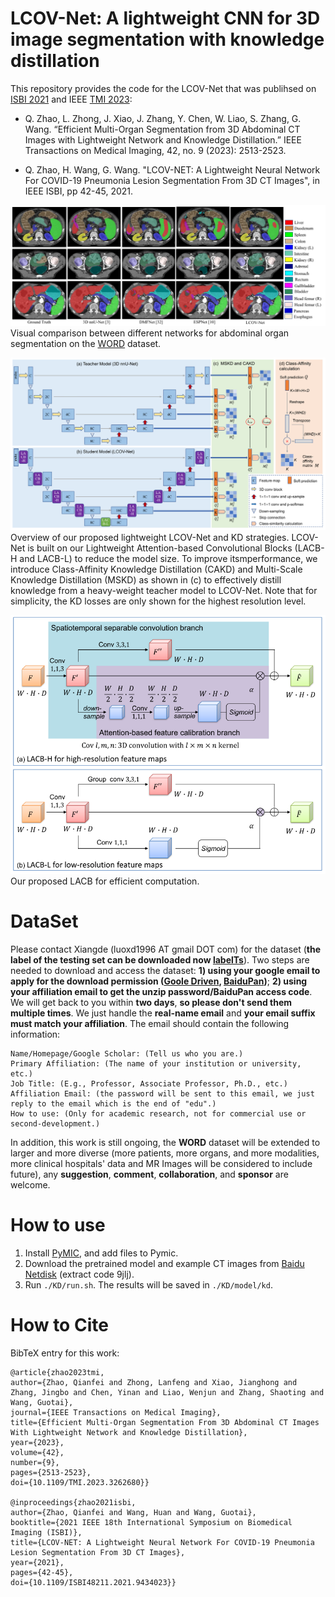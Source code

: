 # LCOV-Net: A lightweight CNN for 3D image segmentation with knowledge distillation
[tmi_link]:https://ieeexplore.ieee.org/document/10083150
[isbi_link]:https://ieeexplore.ieee.org/abstract/document/9434023
[word_link]:https://www.sciencedirect.com/science/article/abs/pii/S1361841522002705
[pymic_link]:https://github.com/HiLab-git/PyMIC
[pymic_example]:https://github.com/HiLab-git/PyMIC_examples
[baidu_link]:https://pan.baidu.com/s/1HwD1iqHorgXfYXnrChdzIg

This repository provides the code for the LCOV-Net that was publihsed on [ISBI 2021][isbi_link] and IEEE [TMI 2023][tmi_link]:

* Q. Zhao, L. Zhong, J. Xiao, J. Zhang, Y. Chen, W. Liao, S. Zhang, G. Wang. “Efficient Multi-Organ Segmentation from 3D Abdominal CT Images with Lightweight Network and Knowledge Distillation.” IEEE Transactions on Medical Imaging, 42, no. 9  (2023): 2513-2523.

* Q. Zhao, H. Wang, G. Wang. "LCOV-NET: A Lightweight Neural Network For COVID-19 Pneumonia Lesion Segmentation From 3D CT Images", in IEEE ISBI, pp 42-45, 2021.


![result](./pic/result.png)
Visual comparison between different networks for abdominal organ segmentation on the [WORD][word_link] dataset.

![structure](./pic/kd_structure.png)
Overview of our proposed lightweight LCOV-Net and KD strategies. LCOV-Net is built on our Lightweight Attention-based Convolutional Blocks (LACB-H and LACB-L) to reduce the model size. To improve itsmperformance, we introduce Class-Affinity Knowledge Distillation (CAKD) and Multi-Scale Knowledge Distillation (MSKD) as shown in (c) to effectively distill knowledge from a heavy-weight teacher model to LCOV-Net. Note that for simplicity, the KD losses are only shown for the highest resolution level.

![structure](./pic/lcovnet_structure.png)
Our proposed LACB for efficient computation.


# DataSet
Please contact Xiangde (luoxd1996 AT gmail DOT com) for the dataset (**the label of the testing set can be downloaded now [labelTs](https://github.com/HiLab-git/WORD/blob/main/WORD_V0.1.0_labelsTs.zip)**). Two steps are needed to download and access the dataset: **1) using your google email to apply for the download permission ([Goole Driven](https://drive.google.com/drive/folders/16qwlCxH7XtJD9MyPnAbmY4ATxu2mKu67?usp=sharing), [BaiduPan](https://pan.baidu.com/s/1mXUDbUPgKRm_yueXT6E_Kw))**; **2) using your affiliation email to get the unzip password/BaiduPan access code**. We will get back to you within **two days**, **so please don't send them multiple times**. We just handle the **real-name email** and **your email suffix must match your affiliation**. The email should contain the following information:

    Name/Homepage/Google Scholar: (Tell us who you are.)
    Primary Affiliation: (The name of your institution or university, etc.)
    Job Title: (E.g., Professor, Associate Professor, Ph.D., etc.)
    Affiliation Email: (the password will be sent to this email, we just reply to the email which is the end of "edu".)
    How to use: (Only for academic research, not for commercial use or second-development.)
    
In addition, this work is still ongoing, the **WORD** dataset will be extended to larger and more diverse (more patients, more organs, and more modalities, more clinical hospitals' data and MR Images will be considered to include future), any **suggestion**, **comment**, **collaboration**, and **sponsor** are welcome. 

# How to use
1. Install [PyMIC][pymic_link], and add files to Pymic.
2. Download the pretrained model and example CT images from [Baidu Netdisk][baidu_link] (extract code 9jlj).
3. Run `./KD/run.sh`. The results will be saved in `./KD/model/kd`.

# How to Cite
BibTeX entry for this work:

    @article{zhao2023tmi,
    author={Zhao, Qianfei and Zhong, Lanfeng and Xiao, Jianghong and Zhang, Jingbo and Chen, Yinan and Liao, Wenjun and Zhang, Shaoting and Wang, Guotai},
    journal={IEEE Transactions on Medical Imaging}, 
    title={Efficient Multi-Organ Segmentation From 3D Abdominal CT Images With Lightweight Network and Knowledge Distillation}, 
    year={2023},
    volume={42},
    number={9},
    pages={2513-2523},
    doi={10.1109/TMI.2023.3262680}}

    @inproceedings{zhao2021isbi,
    author={Zhao, Qianfei and Wang, Huan and Wang, Guotai},
    booktitle={2021 IEEE 18th International Symposium on Biomedical Imaging (ISBI)}, 
    title={LCOV-NET: A Lightweight Neural Network For COVID-19 Pneumonia Lesion Segmentation From 3D CT Images}, 
    year={2021},
    pages={42-45},
    doi={10.1109/ISBI48211.2021.9434023}}
